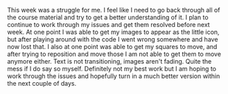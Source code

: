 This week was a struggle for me.  I feel like I need to go back through all of the course material and try to get a better understanding of it.  I plan to continue to work through my issues and get them resolved before next week.  At one point I was able to get my images to appear as the little icon, but after playing around with the code I went wrong somewhere and have now lost that.  I also at one point was able to get my squares to move, and after trying to reposition and move those I am not able to get them to move anymore either.  Text is not transitioning, images aren't fading.  Quite the mess if I do say so myself.  Definitely not my best work but I am hoping to work through the issues and hopefully turn in a much better version within the next couple of days.
